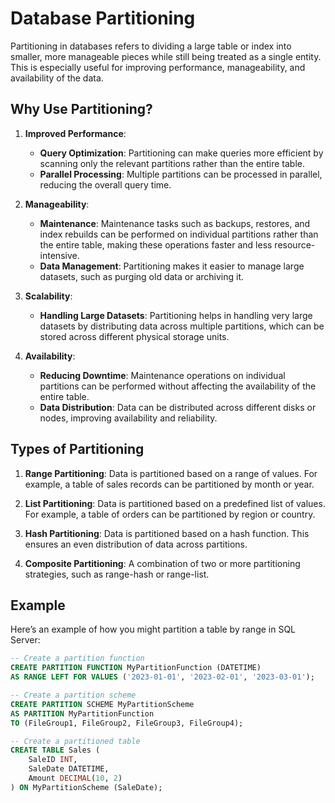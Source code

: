 # Database Partitioning

Partitioning in databases refers to dividing a large table or index into smaller, more manageable pieces while still being treated as a single entity. This is especially useful for improving performance, manageability, and availability of the data.

## Why Use Partitioning?

1. **Improved Performance**:
   - **Query Optimization**: Partitioning can make queries more efficient by scanning only the relevant partitions rather than the entire table.
   - **Parallel Processing**: Multiple partitions can be processed in parallel, reducing the overall query time.

2. **Manageability**:
   - **Maintenance**: Maintenance tasks such as backups, restores, and index rebuilds can be performed on individual partitions rather than the entire table, making these operations faster and less resource-intensive.
   - **Data Management**: Partitioning makes it easier to manage large datasets, such as purging old data or archiving it.

3. **Scalability**:
   - **Handling Large Datasets**: Partitioning helps in handling very large datasets by distributing data across multiple partitions, which can be stored across different physical storage units.

4. **Availability**:
   - **Reducing Downtime**: Maintenance operations on individual partitions can be performed without affecting the availability of the entire table.
   - **Data Distribution**: Data can be distributed across different disks or nodes, improving availability and reliability.

## Types of Partitioning

1. **Range Partitioning**: Data is partitioned based on a range of values. For example, a table of sales records can be partitioned by month or year.

2. **List Partitioning**: Data is partitioned based on a predefined list of values. For example, a table of orders can be partitioned by region or country.

3. **Hash Partitioning**: Data is partitioned based on a hash function. This ensures an even distribution of data across partitions.

4. **Composite Partitioning**: A combination of two or more partitioning strategies, such as range-hash or range-list.

## Example

Here’s an example of how you might partition a table by range in SQL Server:

```sql
-- Create a partition function
CREATE PARTITION FUNCTION MyPartitionFunction (DATETIME)
AS RANGE LEFT FOR VALUES ('2023-01-01', '2023-02-01', '2023-03-01');

-- Create a partition scheme
CREATE PARTITION SCHEME MyPartitionScheme
AS PARTITION MyPartitionFunction
TO (FileGroup1, FileGroup2, FileGroup3, FileGroup4);

-- Create a partitioned table
CREATE TABLE Sales (
    SaleID INT,
    SaleDate DATETIME,
    Amount DECIMAL(10, 2)
) ON MyPartitionScheme (SaleDate);
